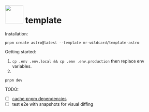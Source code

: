 # <img src="https://astro.build/assets/press/astro-icon-dark.png" height="60px" /> template

Installation:
```
pnpm create astro@latest --template mr-wildcard/template-astro
```

Getting started:
1. `cp .env .env.local && cp .env .env.production` then replace env variables.
2. 

```
pnpm dev
```


TODO:
- [ ] [cache pnpm dependencies](https://github.com/pnpm/action-setup?tab=readme-ov-file#use-cache-to-reduce-installation-time)
- [ ] test e2e with snapshots for visual diffing
